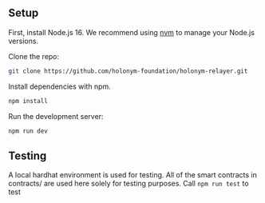 ## Setup

First, install Node.js 16. We recommend using [nvm](https://github.com/nvm-sh/nvm) to manage your Node.js versions.

Clone the repo:

```bash
git clone https://github.com/holonym-foundation/holonym-relayer.git
```

Install dependencies with npm.

```bash
npm install
```

Run the development server:

```bash
npm run dev
```

## Testing
A local hardhat environment is used for testing. All of the smart contracts in contracts/ are used here solely for testing purposes. Call `npm run test` to test